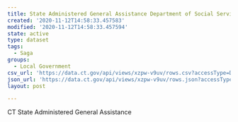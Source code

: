 ```yaml
---
title: State Administered General Assistance Department of Social Services
created: '2020-11-12T14:58:33.457583'
modified: '2020-11-12T14:58:33.457594'
state: active
type: dataset
tags:
  - Saga
groups:
  - Local Government
csv_url: 'https://data.ct.gov/api/views/xzpw-v9uv/rows.csv?accessType=DOWNLOAD'
json_url: 'https://data.ct.gov/api/views/xzpw-v9uv/rows.json?accessType=DOWNLOAD'
layout: post

---
```

CT State Administered General Assistance
